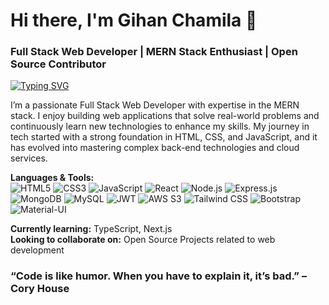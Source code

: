 # Hi there, I'm Gihan Chamila 👋

### Full Stack Web Developer | MERN Stack Enthusiast | Open Source Contributor

[![Typing SVG](https://readme-typing-svg.demolab.com?font=Fira+Code&weight=600&size=30&pause=1000&color=FFFFFF&&width=435&lines=Full+Stack+Web+Developer;MERN+Stack+Enthusiast;Open+Source+Contributor)](https://git.io/typing-svg)


I’m a passionate Full Stack Web Developer with expertise in the MERN stack. I enjoy building web applications that solve real-world problems and continuously learn new technologies to enhance my skills. My journey in tech started with a strong foundation in HTML, CSS, and JavaScript, and it has evolved into mastering complex back-end technologies and cloud services.

**Languages & Tools:**  
![HTML5](https://img.shields.io/badge/-HTML5-E34F26?style=flat&logo=html5&logoColor=white) 
![CSS3](https://img.shields.io/badge/-CSS3-1572B6?style=flat&logo=css3) 
![JavaScript](https://img.shields.io/badge/-JavaScript-F7DF1E?style=flat&logo=javascript&logoColor=black) 
![React](https://img.shields.io/badge/-React-61DAFB?style=flat&logo=react&logoColor=white) 
![Node.js](https://img.shields.io/badge/-Node.js-339933?style=flat&logo=node.js&logoColor=white)
![Express.js](https://img.shields.io/badge/-Express.js-000000?style=flat&logo=express&logoColor=white)
![MongoDB](https://img.shields.io/badge/-MongoDB-47A248?style=flat&logo=mongodb&logoColor=white)
![MySQL](https://img.shields.io/badge/-MySQL-4479A1?style=flat&logo=mysql&logoColor=white)
![JWT](https://img.shields.io/badge/-JWT-000000?style=flat&logo=JSON%20web%20tokens&logoColor=white)
![AWS S3](https://img.shields.io/badge/-AWS%20S3-232F3E?style=flat&logo=amazon-s3&logoColor=white)
![Tailwind CSS](https://img.shields.io/badge/-TailwindCSS-06B6D4?style=flat&logo=tailwind-css&logoColor=white)
![Bootstrap](https://img.shields.io/badge/-Bootstrap-563D7C?style=flat&logo=bootstrap&logoColor=white)
![Material-UI](https://img.shields.io/badge/-Material--UI-0081CB?style=flat&logo=material-ui)

**Currently learning:** TypeScript, Next.js  
**Looking to collaborate on:** Open Source Projects related to web development  


### “Code is like humor. When you have to explain it, it’s bad.” – Cory House  

